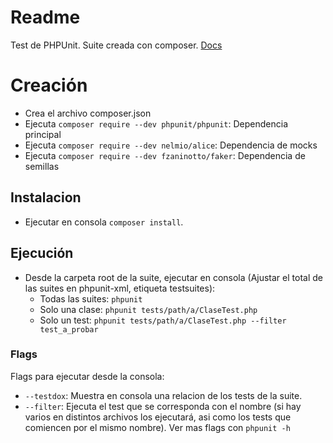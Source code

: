 # Readme
Test de PHPUnit. Suite creada con composer.
[Docs](https://phpunit.readthedocs.io/en/9.5/textui.html)

# Creación
  - Crea el archivo composer.json
  - Ejecuta `composer require --dev phpunit/phpunit`: Dependencia principal
  - Ejecuta `composer require --dev nelmio/alice`: Dependencia de mocks 
  - Ejecuta `composer require --dev fzaninotto/faker`: Dependencia de semillas

## Instalacion
  - Ejecutar en consola `composer install`.

## Ejecución
  - Desde la carpeta root de la suite, ejecutar en consola (Ajustar el total de las suites en phpunit-xml, etiqueta testsuites):
    - Todas las suites: `phpunit`
    - Solo una clase: `phpunit tests/path/a/ClaseTest.php`
    - Solo un test: `phpunit tests/path/a/ClaseTest.php --filter test_a_probar`

### Flags
Flags para ejecutar desde la consola:
  - `--testdox`: Muestra en consola una relacion de los tests de la suite.
  - `--filter`: Ejecuta el test que se corresponda con el nombre (si hay varios en distintos archivos los ejecutará, asi como los tests que comiencen por el mismo nombre).
Ver mas flags con `phpunit -h`
